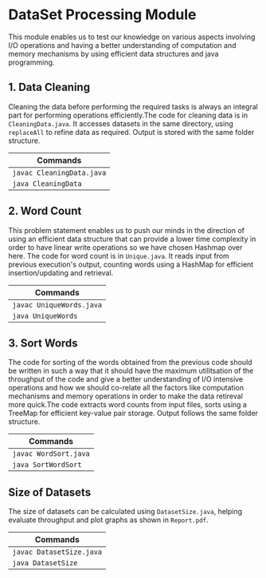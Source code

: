 # DataSet Processing Module

This module enables us to test our knowledge on various aspects involving I/O operations and having a better understanding of computation and memory mechanisms by using efficient data structures and java programming.

## 1. Data Cleaning
Cleaning the data before performing the required tasks is always an integral part for performing operations efficiently.The code for cleaning data is in `CleaningData.java`. It accesses datasets in the same directory, using `replaceAll` to refine data as required. Output is stored with the same folder structure.

| Commands |
|----------|
| `javac CleaningData.java` |
| `java CleaningData` |

## 2. Word Count
This problem statement enables us to push our minds in the direction of using an efficient data structure that can provide a lower time complexity in order to have linear write operations so we have chosen Hashmap over here.
The code for word count is in `Unique.java`. It reads input from previous execution's output, counting words using a HashMap for efficient insertion/updating and retrieval.

| Commands |
|----------|
| `javac UniqueWords.java` |
| `java UniqueWords` |

## 3. Sort Words
The code for sorting of the words obtained from the previous code should be written in such a way that it should have the maximum utilitsation of the throughput of the code and give a better understanding of I/O intensive operations and how we should co-relate all the factors like computation mechanisms and memory operations in order to make the data retireval more quick.The code extracts word counts from input files, sorts using a TreeMap for efficient key-value pair storage. Output follows the same folder structure.

| Commands |
|----------|
| `javac WordSort.java` |
| `java SortWordSort` |

## Size of Datasets
The size of datasets can be calculated using `DatasetSize.java`, helping evaluate throughput and plot graphs as shown in `Report.pdf`.

| Commands |
|----------|
| `javac DatasetSize.java` |
| `java DatasetSize` |

